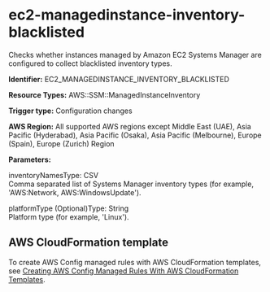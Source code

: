 # ec2\-managedinstance\-inventory\-blacklisted<a name="ec2-managedinstance-inventory-blacklisted"></a>

Checks whether instances managed by Amazon EC2 Systems Manager are configured to collect blacklisted inventory types\. 

**Identifier:** EC2\_MANAGEDINSTANCE\_INVENTORY\_BLACKLISTED

**Resource Types:** AWS::SSM::ManagedInstanceInventory

**Trigger type:** Configuration changes

**AWS Region:** All supported AWS regions except Middle East \(UAE\), Asia Pacific \(Hyderabad\), Asia Pacific \(Osaka\), Asia Pacific \(Melbourne\), Europe \(Spain\), Europe \(Zurich\) Region

**Parameters:**

inventoryNamesType: CSV  
Comma separated list of Systems Manager inventory types \(for example, 'AWS:Network, AWS:WindowsUpdate'\)\.

platformType \(Optional\)Type: String  
Platform type \(for example, 'Linux'\)\.

## AWS CloudFormation template<a name="w2aac12c33c15b9d205c17"></a>

To create AWS Config managed rules with AWS CloudFormation templates, see [Creating AWS Config Managed Rules With AWS CloudFormation Templates](aws-config-managed-rules-cloudformation-templates.md)\.